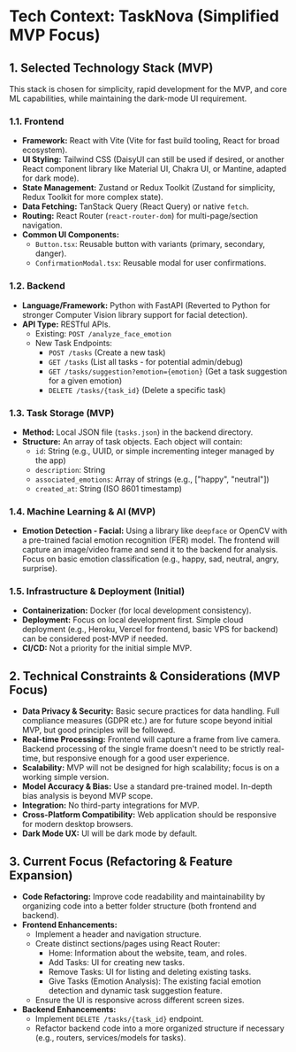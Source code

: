 # Tech Context: TaskNova (Simplified MVP Focus)

## 1. Selected Technology Stack (MVP)

This stack is chosen for simplicity, rapid development for the MVP, and core ML capabilities, while maintaining the dark-mode UI requirement.

### 1.1. Frontend
- **Framework:** React with Vite (Vite for fast build tooling, React for broad ecosystem).
- **UI Styling:** Tailwind CSS (DaisyUI can still be used if desired, or another React component library like Material UI, Chakra UI, or Mantine, adapted for dark mode).
- **State Management:** Zustand or Redux Toolkit (Zustand for simplicity, Redux Toolkit for more complex state).
- **Data Fetching:** TanStack Query (React Query) or native `fetch`.
- **Routing:** React Router (`react-router-dom`) for multi-page/section navigation.
- **Common UI Components:**
    - `Button.tsx`: Reusable button with variants (primary, secondary, danger).
    - `ConfirmationModal.tsx`: Reusable modal for user confirmations.

### 1.2. Backend
- **Language/Framework:** Python with FastAPI (Reverted to Python for stronger Computer Vision library support for facial detection).
- **API Type:** RESTful APIs.
    - Existing: `POST /analyze_face_emotion`
    - New Task Endpoints:
        - `POST /tasks` (Create a new task)
        - `GET /tasks` (List all tasks - for potential admin/debug)
        - `GET /tasks/suggestion?emotion={emotion}` (Get a task suggestion for a given emotion)
        - `DELETE /tasks/{task_id}` (Delete a specific task)

### 1.3. Task Storage (MVP)
- **Method:** Local JSON file (`tasks.json`) in the backend directory.
- **Structure:** An array of task objects. Each object will contain:
    - `id`: String (e.g., UUID, or simple incrementing integer managed by the app)
    - `description`: String
    - `associated_emotions`: Array of strings (e.g., ["happy", "neutral"])
    - `created_at`: String (ISO 8601 timestamp)

### 1.4. Machine Learning & AI (MVP)
- **Emotion Detection - Facial:** Using a library like `deepface` or OpenCV with a pre-trained facial emotion recognition (FER) model. The frontend will capture an image/video frame and send it to the backend for analysis. Focus on basic emotion classification (e.g., happy, sad, neutral, angry, surprise).

### 1.5. Infrastructure & Deployment (Initial)
- **Containerization:** Docker (for local development consistency).
- **Deployment:** Focus on local development first. Simple cloud deployment (e.g., Heroku, Vercel for frontend, basic VPS for backend) can be considered post-MVP if needed.
- **CI/CD:** Not a priority for the initial simple MVP.

## 2. Technical Constraints & Considerations (MVP Focus)

- **Data Privacy & Security:** Basic secure practices for data handling. Full compliance measures (GDPR etc.) are for future scope beyond initial MVP, but good principles will be followed.
- **Real-time Processing:** Frontend will capture a frame from live camera. Backend processing of the single frame doesn't need to be strictly real-time, but responsive enough for a good user experience.
- **Scalability:** MVP will not be designed for high scalability; focus is on a working simple version.
- **Model Accuracy & Bias:** Use a standard pre-trained model. In-depth bias analysis is beyond MVP scope.
- **Integration:** No third-party integrations for MVP.
- **Cross-Platform Compatibility:** Web application should be responsive for modern desktop browsers.
- **Dark Mode UX:** UI will be dark mode by default.

## 3. Current Focus (Refactoring & Feature Expansion)

- **Code Refactoring:** Improve code readability and maintainability by organizing code into a better folder structure (both frontend and backend).
- **Frontend Enhancements:**
    - Implement a header and navigation structure.
    - Create distinct sections/pages using React Router:
        - Home: Information about the website, team, and roles.
        - Add Tasks: UI for creating new tasks.
        - Remove Tasks: UI for listing and deleting existing tasks.
        - Give Tasks (Emotion Analysis): The existing facial emotion detection and dynamic task suggestion feature.
    - Ensure the UI is responsive across different screen sizes.
- **Backend Enhancements:**
    - Implement `DELETE /tasks/{task_id}` endpoint.
    - Refactor backend code into a more organized structure if necessary (e.g., routers, services/models for tasks).
